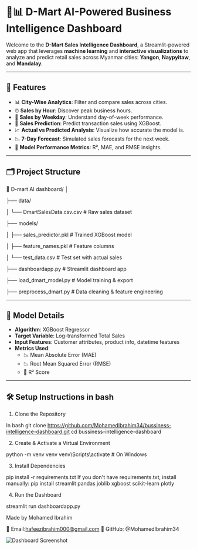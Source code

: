 # 🧠📊 D-Mart AI-Powered Business Intelligence Dashboard

Welcome to the **D-Mart Sales Intelligence Dashboard**, a Streamlit-powered web app that leverages **machine learning** and **interactive visualizations** to analyze and predict retail sales across Myanmar cities: **Yangon**, **Naypyitaw**, and **Mandalay**.


---

## 🚀 Features

- 📊 **City-Wise Analytics**: Filter and compare sales across cities.
- ⏰ **Sales by Hour**: Discover peak business hours.
- 📅 **Sales by Weekday**: Understand day-of-week performance.
- 🔮 **Sales Prediction**: Predict transaction sales using XGBoost.
- 📈 **Actual vs Predicted Analysis**: Visualize how accurate the model is.
- 📉 **7-Day Forecast**: Simulated sales forecasts for the next week.
- 🧮 **Model Performance Metrics**: R², MAE, and RMSE insights.

---

## 🗂️ Project Structure

📁 D-mart AI dashboard/
│

├── data/

│ └── DmartSalesData.csv.csv # Raw sales dataset


├── models/

│ ├── sales_predictor.pkl # Trained XGBoost model

│ ├── feature_names.pkl # Feature columns

│ └── test_data.csv # Test set with actual sales


├── dashboardapp.py # Streamlit dashboard app

├── load_dmart_model.py # Model training & export

├── preprocess_dmart.py # Data cleaning & feature engineering


---

## 🧠 Model Details

- **Algorithm**: XGBoost Regressor
- **Target Variable**: Log-transformed Total Sales
- **Input Features**: Customer attributes, product info, datetime features
- **Metrics Used**:
  - 📉 Mean Absolute Error (MAE)
  - 📉 Root Mean Squared Error (RMSE)
  - 🧮 R² Score

---

## 🛠️ Setup Instructions in bash

1. Clone the Repository

In bash git clone https://github.com/MohamedIbrahim34/bussiness-intelligence-dashboard.git
cd bussiness-intelligence-dashboard

2. Create & Activate a Virtual Environment

python -m venv venv
venv\Scripts\activate   # On Windows

3. Install Dependencies

pip install -r requirements.txt
If you don't have requirements.txt, install manually:
pip install streamlit pandas joblib xgboost scikit-learn plotly

4. Run the Dashboard

streamlit run dashboardapp.py

Made  by Mohamed Ibrahim

📧 Email:hafeezibrahim000@gmail.com
📌 GitHub: @MohamedIbrahim34

![Dashboard Screenshot](https://github.com/user-attachments/assets/9f8e46eb-f934-4bda-9e70-6ea379dc0de9)

